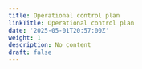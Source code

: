 ```yaml
---
title: Operational control plan
linkTitle: Operational control plan
date: '2025-05-01T20:57:00Z'
weight: 1
description: No content
draft: false
---
```



